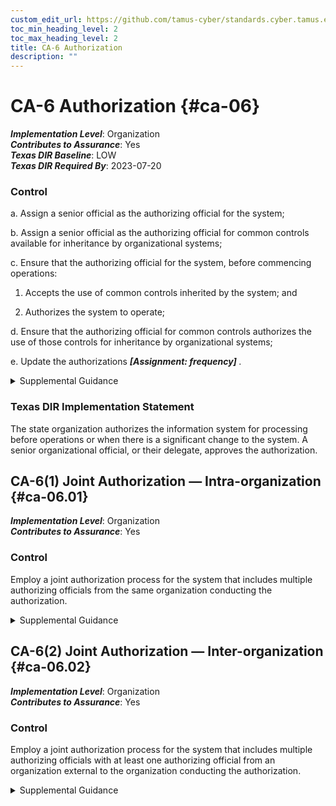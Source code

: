 ```yaml
---
custom_edit_url: https://github.com/tamus-cyber/standards.cyber.tamus.edu/tree/main/static/content/tamus.edu/TAMUS_profile.xml
toc_min_heading_level: 2
toc_max_heading_level: 2
title: CA-6 Authorization
description: ""
---
```


# CA-6 Authorization {#ca-06}

_**Implementation Level**_: Organization\
_**Contributes to Assurance**_: Yes\
_**Texas DIR Baseline**_: LOW\
_**Texas DIR Required By**_: 2023-07-20

### Control

a. Assign a senior official as the authorizing official for the system;

b. Assign a senior official as the authorizing official for common controls available for inheritance by organizational systems;

c. Ensure that the authorizing official for the system, before commencing operations:

1. Accepts the use of common controls inherited by the system; and

2. Authorizes the system to operate;

d. Ensure that the authorizing official for common controls authorizes the use of those controls for inheritance by organizational systems;

e. Update the authorizations <strong> <em>[Assignment: frequency]</em> </strong>.

<details>
  <summary>Supplemental Guidance</summary>

Authorizations are official management decisions by senior officials to authorize operation of systems, authorize the use of common controls for inheritance by organizational systems, and explicitly accept the risk to organizational operations and assets, individuals, other organizations, and the Nation based on the implementation of agreed-upon controls. Authorizing officials provide budgetary oversight for organizational systems and common controls or assume responsibility for the mission and business functions supported by those systems or common controls. The authorization process is a federal responsibility, and therefore, authorizing officials must be federal employees. Authorizing officials are both responsible and accountable for security and privacy risks associated with the operation and use of organizational systems. Nonfederal organizations may have similar processes to authorize systems and senior officials that assume the authorization role and associated responsibilities.

</details>

### Texas DIR Implementation Statement

The state organization authorizes the information system for processing before operations or when there is a significant change to the system. A senior organizational official, or their delegate, approves the authorization.

## CA-6(1) Joint Authorization — Intra-organization {#ca-06.01}

_**Implementation Level**_: Organization\
_**Contributes to Assurance**_: Yes

### Control

Employ a joint authorization process for the system that includes multiple authorizing officials from the same organization conducting the authorization.

<details>
  <summary>Supplemental Guidance</summary>

Assigning multiple authorizing officials from the same organization to serve as co-authorizing officials for the system increases the level of independence in the risk-based decision-making process. It also implements the concepts of separation of duties and dual authorization as applied to the system authorization process. The intra-organization joint authorization process is most relevant for connected systems, shared systems, and systems with multiple information owners.

</details>

## CA-6(2) Joint Authorization — Inter-organization {#ca-06.02}

_**Implementation Level**_: Organization\
_**Contributes to Assurance**_: Yes

### Control

Employ a joint authorization process for the system that includes multiple authorizing officials with at least one authorizing official from an organization external to the organization conducting the authorization.

<details>
  <summary>Supplemental Guidance</summary>

Assigning multiple authorizing officials, at least one of whom comes from an external organization, to serve as co-authorizing officials for the system increases the level of independence in the risk-based decision-making process. It implements the concepts of separation of duties and dual authorization as applied to the system authorization process. Employing authorizing officials from external organizations to supplement the authorizing official from the organization that owns or hosts the system may be necessary when the external organizations have a vested interest or equities in the outcome of the authorization decision. The inter-organization joint authorization process is relevant and appropriate for connected systems, shared systems or services, and systems with multiple information owners. The authorizing officials from the external organizations are key stakeholders of the system undergoing authorization.

</details>

